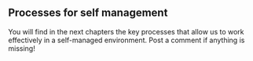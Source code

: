 ## Processes for self management
You will find in the next chapters the key processes that allow us to work effectively in a self-managed environment. Post a comment if anything is missing!